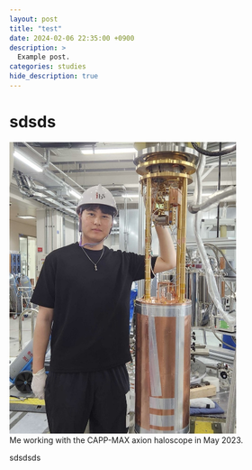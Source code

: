 ```yaml
---
layout: post
title: "test"
date: 2024-02-06 22:35:00 +0900
description: >
  Example post.
categories: studies
hide_description: true
---
```


# sdsds

<p align="left">
  <img src="/assets/img/me_MAX.jpg" style="width:80%; height:auto;"/>
  <br>
  Me working with the CAPP-MAX axion haloscope in May 2023.
</p>
<div style="clear:both;"></div>


sdsdsds
